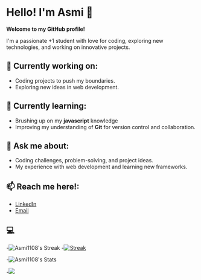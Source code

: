 # Hello! I'm Asmi 👋

**Welcome to my GitHub profile!**

I'm a passionate +1 student with love for coding, exploring new technologies, and working on innovative projects. 

## 🎯 Currently working on:
- Coding projects to push my boundaries.
- Exploring new ideas in web development.

## 🌱 Currently learning:
- Brushing up on my **javascript** knowledge
- Improving my understanding of **Git** for version control and collaboration.

## 💬 Ask me about:
- Coding challenges, problem-solving, and project ideas.
- My experience with web development and learning new frameworks.

## 📫 Reach me here!:
- [LinkedIn](www.linkedin.com/in/asmi-s-9b0129308)
- [Email](asmisaner08@gmail.com)

## 💻

-![Asmi1108's Streak](https://github-readme-streak-stats.herokuapp.com/?user=Asmi1108&theme=merko&hide_border=false)
-[![Streak](https://nirzak-streak-stats.vercel.app?user=Asmi1108&theme=merko&hide_border=true)](https://git.io/streak-stats)

-![Asmi1108's Stats](https://github-readme-stats.vercel.app/api?username=Asmi1108&theme=merko&show_icons=true&hide_border=false&count_private=true)

-[![](https://visitcount.itsvg.in/api?id=Asmi1108&label=Profile%20Views&color=5&icon=7&pretty=true)](https://visitcount.itsvg.in)

<!---
Asmi1108/Asmi1108 is a ✨ special ✨ repository because its `README.md` (this file) appears on your GitHub profile.
You can click the Preview link to take a look at your changes.
--->
